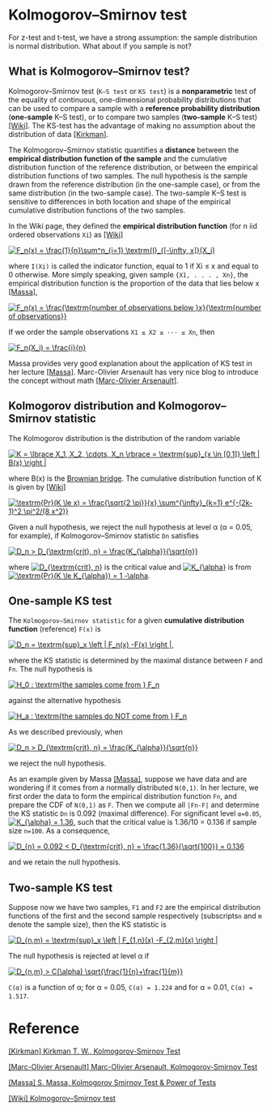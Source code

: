 
# Kolmogorov–Smirnov test 

For z-test and t-test, we have a strong assumption: the sample distribution is normal distribution. What about if you sample is not? 

## What is Kolmogorov–Smirnov test?

Kolmogorov–Smirnov test (`K–S test` or `KS test`) is a **nonparametric** test of the equality of continuous, one-dimensional probability distributions that can be used to compare a sample with a **reference probability distribution** (**one-sample** K–S test), or to compare two samples (**two-sample** K–S test) [[Wiki]][Kolmogorov–Smirnov test]. The KS-test has the advantage of making no assumption about the distribution of data [[Kirkman]][Kirkman T. W., Kolmogorov-Smirnov Test]. 

The Kolmogorov–Smirnov statistic quantifies a **distance** between the **empirical distribution function of the sample** and the cumulative distribution function of the reference distribution, or between the empirical distribution functions of two samples.  The null hypothesis is the sample drawn from the reference distribution (in the one-sample case), or from the same distribution (in the two-sample case). The two-sample K–S test is sensitive to differences in both location and shape of the empirical cumulative distribution functions of the two samples. 

In the Wiki page, they defined the **empirical distribution function** (for n iid ordered observations `Xi`) as [[Wiki]][Kolmogorov–Smirnov test]

<a href="https://www.codecogs.com/eqnedit.php?latex=F_n(x)&space;=&space;\frac{1}{n}\sum^n_{i=1}&space;\textrm{I}_{[-\infty,&space;x]}(X_i)" target="_blank"><img src="https://latex.codecogs.com/gif.latex?F_n(x)&space;=&space;\frac{1}{n}\sum^n_{i=1}&space;\textrm{I}_{[-\infty,&space;x]}(X_i)" title="F_n(x) = \frac{1}{n}\sum^n_{i=1} \textrm{I}_{[-\infty, x]}(X_i)" /></a>


where `I(Xi)` is called the indicator function, equal to 1 if Xi ≤ x and equal to 0 otherwise. More simply speaking, given sample `{X1, . . . , Xn}`, the empirical distribution function is the proportion of the data that lies below x [[Massa]][S. Massa, Kolmogorov Smirnov Test & Power of Tests], 

<a href="https://www.codecogs.com/eqnedit.php?latex=F_n(x)&space;=&space;\frac{\textrm{number&space;of&space;observations&space;below&space;}x}{\textrm{number&space;of&space;observations}}" target="_blank"><img src="https://latex.codecogs.com/gif.latex?F_n(x)&space;=&space;\frac{\textrm{number&space;of&space;observations&space;below&space;}x}{\textrm{number&space;of&space;observations}}" title="F_n(x) = \frac{\textrm{number of observations below }x}{\textrm{number of observations}}" /></a>

If we order the sample observations  `X1 ≤ X2 ≤ ··· ≤ Xn`, then 

<a href="https://www.codecogs.com/eqnedit.php?latex=F_n(X_i)&space;=&space;\frac{i}{n}" target="_blank"><img src="https://latex.codecogs.com/gif.latex?F_n(X_i)&space;=&space;\frac{i}{n}" title="F_n(X_i) = \frac{i}{n}" /></a>



Massa provides very good explanation about the application of KS test in her lecture [[Massa]][S. Massa, Kolmogorov Smirnov Test & Power of Tests]. Marc-Olivier Arsenault has very nice blog to introduce the concept without math [[Marc-Olivier Arsenault]][Marc-Olivier Arsenault, Kolmogorov-Smirnov Test].



## Kolmogorov distribution and Kolmogorov–Smirnov statistic

The Kolmogorov distribution is the distribution of the random variable

<a href="https://www.codecogs.com/eqnedit.php?latex=K&space;=&space;\lbrace&space;X_1,&space;X_2,&space;\cdots,&space;X_n&space;\rbrace&space;=&space;\textrm{sup}_{x&space;\in&space;[0,1]}&space;\left&space;|&space;B(x)&space;\right&space;|" target="_blank"><img src="https://latex.codecogs.com/gif.latex?K&space;=&space;\lbrace&space;X_1,&space;X_2,&space;\cdots,&space;X_n&space;\rbrace&space;=&space;\textrm{sup}_{x&space;\in&space;[0,1]}&space;\left&space;|&space;B(x)&space;\right&space;|" title="K = \lbrace X_1, X_2, \cdots, X_n \rbrace = \textrm{sup}_{x \in [0,1]} \left | B(x) \right |" /></a>

where B(x) is the [Brownian bridge](https://en.wikipedia.org/wiki/Brownian_bridge). The cumulative distribution function of K is given by [[Wiki]][Kolmogorov–Smirnov test]

<a href="https://www.codecogs.com/eqnedit.php?latex=\textrm{Pr}(K&space;\le&space;x)&space;=&space;\frac{\sqrt{2&space;\pi}}{x}&space;\sum^{\infty}_{k=1}&space;e^{-(2k-1)^2&space;\pi^2/(8&space;x^2)}" target="_blank"><img src="https://latex.codecogs.com/gif.latex?\textrm{Pr}(K&space;\le&space;x)&space;=&space;\frac{\sqrt{2&space;\pi}}{x}&space;\sum^{\infty}_{k=1}&space;e^{-(2k-1)^2&space;\pi^2/(8&space;x^2)}" title="\textrm{Pr}(K \le x) = \frac{\sqrt{2 \pi}}{x} \sum^{\infty}_{k=1} e^{-(2k-1)^2 \pi^2/(8 x^2)}" /></a>


Given a null hypothesis, we reject the null hypothesis at level α (α = 0.05, for example), if Kolmogorov–Smirnov statistic `Dn` satisfies

<a href="https://www.codecogs.com/eqnedit.php?latex=D_n&space;>&space;D_{\textrm{crit},&space;n}&space;=&space;\frac{K_{\alpha}}{\sqrt{n}}" target="_blank"><img src="https://latex.codecogs.com/gif.latex?D_n&space;>&space;D_{\textrm{crit},&space;n}&space;=&space;\frac{K_{\alpha}}{\sqrt{n}}" title="D_n > D_{\textrm{crit}, n} = \frac{K_{\alpha}}{\sqrt{n}}" /></a>

where <a href="https://www.codecogs.com/eqnedit.php?latex=D_{\textrm{crit},&space;n}" target="_blank"><img src="https://latex.codecogs.com/gif.latex?D_{\textrm{crit},&space;n}" title="D_{\textrm{crit}, n}" /></a> is the critical value and <a href="https://www.codecogs.com/eqnedit.php?latex=K_{\alpha}" target="_blank"><img src="https://latex.codecogs.com/gif.latex?K_{\alpha}" title="K_{\alpha}" /></a> is from <a href="https://www.codecogs.com/eqnedit.php?latex=\textrm{Pr}(K&space;\le&space;K_{\alpha})&space;=&space;1&space;-\alpha" target="_blank"><img src="https://latex.codecogs.com/gif.latex?\textrm{Pr}(K&space;\le&space;K_{\alpha})&space;=&space;1&space;-\alpha" title="\textrm{Pr}(K \le K_{\alpha}) = 1 -\alpha" /></a>.





## One-sample KS test


The `Kolmogorov–Smirnov statistic` for a given **cumulative distribution function** (reference) `F(x)` is

<a href="https://www.codecogs.com/eqnedit.php?latex=D_n&space;=&space;\textrm{sup}_x&space;\left&space;|&space;F_n(x)&space;-F(x)&space;\right&space;|" target="_blank"><img src="https://latex.codecogs.com/gif.latex?D_n&space;=&space;\textrm{sup}_x&space;\left&space;|&space;F_n(x)&space;-F(x)&space;\right&space;|" title="D_n = \textrm{sup}_x \left | F_n(x) -F(x) \right |" /></a>,

where the KS statistic is determined by the maximal distance between `F` and `Fn`. The null hypothesis is 

<a href="https://www.codecogs.com/eqnedit.php?latex=H_0&space;:&space;\textrm{the&space;samples&space;come&space;from&space;}&space;F_n" target="_blank"><img src="https://latex.codecogs.com/gif.latex?H_0&space;:&space;\textrm{the&space;samples&space;come&space;from&space;}&space;F_n" title="H_0 : \textrm{the samples come from } F_n" /></a>


against the alternative hypothesis 

<a href="https://www.codecogs.com/eqnedit.php?latex=H_a&space;:&space;\textrm{the&space;samples&space;do&space;NOT&space;come&space;from&space;}&space;F_n" target="_blank"><img src="https://latex.codecogs.com/gif.latex?H_a&space;:&space;\textrm{the&space;samples&space;do&space;NOT&space;come&space;from&space;}&space;F_n" title="H_a : \textrm{the samples do NOT come from } F_n" /></a>

As we described previously, when 

<a href="https://www.codecogs.com/eqnedit.php?latex=D_n&space;>&space;D_{\textrm{crit},&space;n}&space;=&space;\frac{K_{\alpha}}{\sqrt{n}}" target="_blank"><img src="https://latex.codecogs.com/gif.latex?D_n&space;>&space;D_{\textrm{crit},&space;n}&space;=&space;\frac{K_{\alpha}}{\sqrt{n}}" title="D_n > D_{\textrm{crit}, n} = \frac{K_{\alpha}}{\sqrt{n}}" /></a>

we reject the null hypothesis.

As an example given by Massa [[Massa]][S. Massa, Kolmogorov Smirnov Test & Power of Tests], suppose we have data and are wondering if it comes from a normally distributed `N(0,1)`. In her lecture, we first order the data to form the empirical distribution function `Fn`, and prepare the CDF of `N(0,1)` as `F`. Then we compute all `|Fn-F|` and determine the KS statistic `Dn` is 0.092 (maximal difference). For significant level `α=0.05`, <a href="https://www.codecogs.com/eqnedit.php?latex=K_{\alpha}&space;=&space;1.36" target="_blank"><img src="https://latex.codecogs.com/gif.latex?K_{\alpha}&space;=&space;1.36" title="K_{\alpha} = 1.36" /></a>, such that the critical value is 1.36/10 = 0.136 if sample size `n=100`. As a consequence,

<a href="https://www.codecogs.com/eqnedit.php?latex=D_{n}&space;=&space;0.092&space;<&space;D_{\textrm{crit},&space;n}&space;=&space;\frac{1.36}{\sqrt{100}}&space;=&space;0.136" target="_blank"><img src="https://latex.codecogs.com/gif.latex?D_{n}&space;=&space;0.092&space;<&space;D_{\textrm{crit},&space;n}&space;=&space;\frac{1.36}{\sqrt{100}}&space;=&space;0.136" title="D_{n} = 0.092 < D_{\textrm{crit}, n} = \frac{1.36}{\sqrt{100}} = 0.136" /></a>

and we retain the null hypothesis. 


## Two-sample KS test

Suppose now we have two samples, `F1` and `F2` are the empirical distribution functions of the first and the second sample respectively (subscripts`n` and `m` denote the sample size), then the KS statistic is

<a href="https://www.codecogs.com/eqnedit.php?latex=D_{n,m}&space;=&space;\textrm{sup}_x&space;\left&space;|&space;F_{1,n}(x)&space;-F_{2,m}(x)&space;\right&space;|" target="_blank"><img src="https://latex.codecogs.com/gif.latex?D_{n,m}&space;=&space;\textrm{sup}_x&space;\left&space;|&space;F_{1,n}(x)&space;-F_{2,m}(x)&space;\right&space;|" title="D_{n,m} = \textrm{sup}_x \left | F_{1,n}(x) -F_{2,m}(x) \right |" /></a>


The null hypothesis is rejected at level α if

<a href="https://www.codecogs.com/eqnedit.php?latex=D_{n,m}&space;>&space;C(\alpha)&space;\sqrt{\frac{1}{n}&plus;\frac{1}{m}}" target="_blank"><img src="https://latex.codecogs.com/gif.latex?D_{n,m}&space;>&space;C(\alpha)&space;\sqrt{\frac{1}{n}&plus;\frac{1}{m}}" title="D_{n,m} > C(\alpha) \sqrt{\frac{1}{n}+\frac{1}{m}}" /></a>

`C(α)` is a function of α; for α = 0.05, `C(α) = 1.224` and for α = 0.01, `C(α) = 1.517`.







# Reference


[Kirkman T. W., Kolmogorov-Smirnov Test]: http://www.physics.csbsju.edu/stats/KS-test.html
[[Kirkman] Kirkman T. W., Kolmogorov-Smirnov Test](http://www.physics.csbsju.edu/stats/KS-test.html)


[Marc-Olivier Arsenault, Kolmogorov-Smirnov Test]: https://towardsdatascience.com/kolmogorov-smirnov-test-84c92fb4158d
[[Marc-Olivier Arsenault] Marc-Olivier Arsenault, Kolmogorov-Smirnov Test](https://towardsdatascience.com/kolmogorov-smirnov-test-84c92fb4158d)

[S. Massa, Kolmogorov Smirnov Test & Power of Tests]: http://www.stats.ox.ac.uk/~massa/Lecture%2013.pdf
[[Massa] S. Massa, Kolmogorov Smirnov Test & Power of Tests](http://www.stats.ox.ac.uk/~massa/Lecture%2013.pdf)

[Kolmogorov–Smirnov test]: https://en.wikipedia.org/wiki/Kolmogorov–Smirnov_test
[[Wiki] Kolmogorov–Smirnov test](https://en.wikipedia.org/wiki/Kolmogorov–Smirnov_test)


